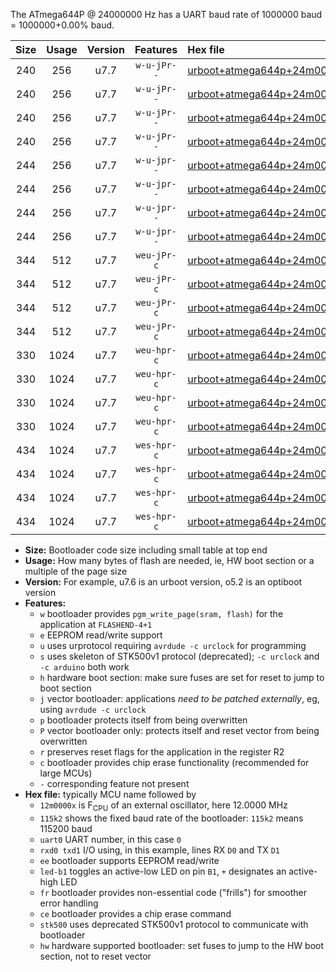 The ATmega644P @ 24000000 Hz has a UART baud rate of 1000000 baud = 1000000+0.00% baud.

|Size|Usage|Version|Features|Hex file|
|:-:|:-:|:-:|:-:|:--|
|240|256|u7.7|`w-u-jPr--`|[urboot+atmega644p+24m0000x+1000k0_uart0_rxd0_txd1_led+b0.hex](https://raw.githubusercontent.com/stefanrueger/urboot.hex/main/cores/mightycore/atmega644p/external_oscillator/fcpu+24m0000_Hz/br+1000k0_bps/urboot+atmega644p+24m0000x+1000k0_uart0_rxd0_txd1_led+b0.hex)|
|240|256|u7.7|`w-u-jPr--`|[urboot+atmega644p+24m0000x+1000k0_uart0_rxd0_txd1_led+b7.hex](https://raw.githubusercontent.com/stefanrueger/urboot.hex/main/cores/mightycore/atmega644p/external_oscillator/fcpu+24m0000_Hz/br+1000k0_bps/urboot+atmega644p+24m0000x+1000k0_uart0_rxd0_txd1_led+b7.hex)|
|240|256|u7.7|`w-u-jPr--`|[urboot+atmega644p+24m0000x+1000k0_uart1_rxd2_txd3_led+b0.hex](https://raw.githubusercontent.com/stefanrueger/urboot.hex/main/cores/mightycore/atmega644p/external_oscillator/fcpu+24m0000_Hz/br+1000k0_bps/urboot+atmega644p+24m0000x+1000k0_uart1_rxd2_txd3_led+b0.hex)|
|240|256|u7.7|`w-u-jPr--`|[urboot+atmega644p+24m0000x+1000k0_uart1_rxd2_txd3_led+b7.hex](https://raw.githubusercontent.com/stefanrueger/urboot.hex/main/cores/mightycore/atmega644p/external_oscillator/fcpu+24m0000_Hz/br+1000k0_bps/urboot+atmega644p+24m0000x+1000k0_uart1_rxd2_txd3_led+b7.hex)|
|244|256|u7.7|`w-u-jpr--`|[urboot+atmega644p+24m0000x+1000k0_uart0_rxd0_txd1_led+b0_fr.hex](https://raw.githubusercontent.com/stefanrueger/urboot.hex/main/cores/mightycore/atmega644p/external_oscillator/fcpu+24m0000_Hz/br+1000k0_bps/urboot+atmega644p+24m0000x+1000k0_uart0_rxd0_txd1_led+b0_fr.hex)|
|244|256|u7.7|`w-u-jpr--`|[urboot+atmega644p+24m0000x+1000k0_uart0_rxd0_txd1_led+b7_fr.hex](https://raw.githubusercontent.com/stefanrueger/urboot.hex/main/cores/mightycore/atmega644p/external_oscillator/fcpu+24m0000_Hz/br+1000k0_bps/urboot+atmega644p+24m0000x+1000k0_uart0_rxd0_txd1_led+b7_fr.hex)|
|244|256|u7.7|`w-u-jpr--`|[urboot+atmega644p+24m0000x+1000k0_uart1_rxd2_txd3_led+b0_fr.hex](https://raw.githubusercontent.com/stefanrueger/urboot.hex/main/cores/mightycore/atmega644p/external_oscillator/fcpu+24m0000_Hz/br+1000k0_bps/urboot+atmega644p+24m0000x+1000k0_uart1_rxd2_txd3_led+b0_fr.hex)|
|244|256|u7.7|`w-u-jpr--`|[urboot+atmega644p+24m0000x+1000k0_uart1_rxd2_txd3_led+b7_fr.hex](https://raw.githubusercontent.com/stefanrueger/urboot.hex/main/cores/mightycore/atmega644p/external_oscillator/fcpu+24m0000_Hz/br+1000k0_bps/urboot+atmega644p+24m0000x+1000k0_uart1_rxd2_txd3_led+b7_fr.hex)|
|344|512|u7.7|`weu-jPr-c`|[urboot+atmega644p+24m0000x+1000k0_uart0_rxd0_txd1_ee_led+b0_fr_ce.hex](https://raw.githubusercontent.com/stefanrueger/urboot.hex/main/cores/mightycore/atmega644p/external_oscillator/fcpu+24m0000_Hz/br+1000k0_bps/urboot+atmega644p+24m0000x+1000k0_uart0_rxd0_txd1_ee_led+b0_fr_ce.hex)|
|344|512|u7.7|`weu-jPr-c`|[urboot+atmega644p+24m0000x+1000k0_uart0_rxd0_txd1_ee_led+b7_fr_ce.hex](https://raw.githubusercontent.com/stefanrueger/urboot.hex/main/cores/mightycore/atmega644p/external_oscillator/fcpu+24m0000_Hz/br+1000k0_bps/urboot+atmega644p+24m0000x+1000k0_uart0_rxd0_txd1_ee_led+b7_fr_ce.hex)|
|344|512|u7.7|`weu-jPr-c`|[urboot+atmega644p+24m0000x+1000k0_uart1_rxd2_txd3_ee_led+b0_fr_ce.hex](https://raw.githubusercontent.com/stefanrueger/urboot.hex/main/cores/mightycore/atmega644p/external_oscillator/fcpu+24m0000_Hz/br+1000k0_bps/urboot+atmega644p+24m0000x+1000k0_uart1_rxd2_txd3_ee_led+b0_fr_ce.hex)|
|344|512|u7.7|`weu-jPr-c`|[urboot+atmega644p+24m0000x+1000k0_uart1_rxd2_txd3_ee_led+b7_fr_ce.hex](https://raw.githubusercontent.com/stefanrueger/urboot.hex/main/cores/mightycore/atmega644p/external_oscillator/fcpu+24m0000_Hz/br+1000k0_bps/urboot+atmega644p+24m0000x+1000k0_uart1_rxd2_txd3_ee_led+b7_fr_ce.hex)|
|330|1024|u7.7|`weu-hpr-c`|[urboot+atmega644p+24m0000x+1000k0_uart0_rxd0_txd1_ee_led+b0_fr_ce_hw.hex](https://raw.githubusercontent.com/stefanrueger/urboot.hex/main/cores/mightycore/atmega644p/external_oscillator/fcpu+24m0000_Hz/br+1000k0_bps/urboot+atmega644p+24m0000x+1000k0_uart0_rxd0_txd1_ee_led+b0_fr_ce_hw.hex)|
|330|1024|u7.7|`weu-hpr-c`|[urboot+atmega644p+24m0000x+1000k0_uart0_rxd0_txd1_ee_led+b7_fr_ce_hw.hex](https://raw.githubusercontent.com/stefanrueger/urboot.hex/main/cores/mightycore/atmega644p/external_oscillator/fcpu+24m0000_Hz/br+1000k0_bps/urboot+atmega644p+24m0000x+1000k0_uart0_rxd0_txd1_ee_led+b7_fr_ce_hw.hex)|
|330|1024|u7.7|`weu-hpr-c`|[urboot+atmega644p+24m0000x+1000k0_uart1_rxd2_txd3_ee_led+b0_fr_ce_hw.hex](https://raw.githubusercontent.com/stefanrueger/urboot.hex/main/cores/mightycore/atmega644p/external_oscillator/fcpu+24m0000_Hz/br+1000k0_bps/urboot+atmega644p+24m0000x+1000k0_uart1_rxd2_txd3_ee_led+b0_fr_ce_hw.hex)|
|330|1024|u7.7|`weu-hpr-c`|[urboot+atmega644p+24m0000x+1000k0_uart1_rxd2_txd3_ee_led+b7_fr_ce_hw.hex](https://raw.githubusercontent.com/stefanrueger/urboot.hex/main/cores/mightycore/atmega644p/external_oscillator/fcpu+24m0000_Hz/br+1000k0_bps/urboot+atmega644p+24m0000x+1000k0_uart1_rxd2_txd3_ee_led+b7_fr_ce_hw.hex)|
|434|1024|u7.7|`wes-hpr-c`|[urboot+atmega644p+24m0000x+1000k0_uart0_rxd0_txd1_ee_led+b0_fr_ce_stk500_hw.hex](https://raw.githubusercontent.com/stefanrueger/urboot.hex/main/cores/mightycore/atmega644p/external_oscillator/fcpu+24m0000_Hz/br+1000k0_bps/urboot+atmega644p+24m0000x+1000k0_uart0_rxd0_txd1_ee_led+b0_fr_ce_stk500_hw.hex)|
|434|1024|u7.7|`wes-hpr-c`|[urboot+atmega644p+24m0000x+1000k0_uart0_rxd0_txd1_ee_led+b7_fr_ce_stk500_hw.hex](https://raw.githubusercontent.com/stefanrueger/urboot.hex/main/cores/mightycore/atmega644p/external_oscillator/fcpu+24m0000_Hz/br+1000k0_bps/urboot+atmega644p+24m0000x+1000k0_uart0_rxd0_txd1_ee_led+b7_fr_ce_stk500_hw.hex)|
|434|1024|u7.7|`wes-hpr-c`|[urboot+atmega644p+24m0000x+1000k0_uart1_rxd2_txd3_ee_led+b0_fr_ce_stk500_hw.hex](https://raw.githubusercontent.com/stefanrueger/urboot.hex/main/cores/mightycore/atmega644p/external_oscillator/fcpu+24m0000_Hz/br+1000k0_bps/urboot+atmega644p+24m0000x+1000k0_uart1_rxd2_txd3_ee_led+b0_fr_ce_stk500_hw.hex)|
|434|1024|u7.7|`wes-hpr-c`|[urboot+atmega644p+24m0000x+1000k0_uart1_rxd2_txd3_ee_led+b7_fr_ce_stk500_hw.hex](https://raw.githubusercontent.com/stefanrueger/urboot.hex/main/cores/mightycore/atmega644p/external_oscillator/fcpu+24m0000_Hz/br+1000k0_bps/urboot+atmega644p+24m0000x+1000k0_uart1_rxd2_txd3_ee_led+b7_fr_ce_stk500_hw.hex)|

- **Size:** Bootloader code size including small table at top end
- **Usage:** How many bytes of flash are needed, ie, HW boot section or a multiple of the page size
- **Version:** For example, u7.6 is an urboot version, o5.2 is an optiboot version
- **Features:**
  + `w` bootloader provides `pgm_write_page(sram, flash)` for the application at `FLASHEND-4+1`
  + `e` EEPROM read/write support
  + `u` uses urprotocol requiring `avrdude -c urclock` for programming
  + `s` uses skeleton of STK500v1 protocol (deprecated); `-c urclock` and `-c arduino` both work
  + `h` hardware boot section: make sure fuses are set for reset to jump to boot section
  + `j` vector bootloader: applications *need to be patched externally*, eg, using `avrdude -c urclock`
  + `p` bootloader protects itself from being overwritten
  + `P` vector bootloader only: protects itself and reset vector from being overwritten
  + `r` preserves reset flags for the application in the register R2
  + `c` bootloader provides chip erase functionality (recommended for large MCUs)
  + `-` corresponding feature not present
- **Hex file:** typically MCU name followed by
  + `12m0000x` is F<sub>CPU</sub> of an external oscillator, here 12.0000 MHz
  + `115k2` shows the fixed baud rate of the bootloader: `115k2` means 115200 baud
  + `uart0` UART number, in this case `0`
  + `rxd0 txd1` I/O using, in this example, lines RX `D0` and TX `D1`
  + `ee` bootloader supports EEPROM read/write
  + `led-b1` toggles an active-low LED on pin `B1`, `+` designates an active-high LED
  + `fr` bootloader provides non-essential code ("frills") for smoother error handling
  + `ce` bootloader provides a chip erase command
  + `stk500` uses deprecated STK500v1 protocol to communicate with bootloader
  + `hw` hardware supported bootloader: set fuses to jump to the HW boot section, not to reset vector
